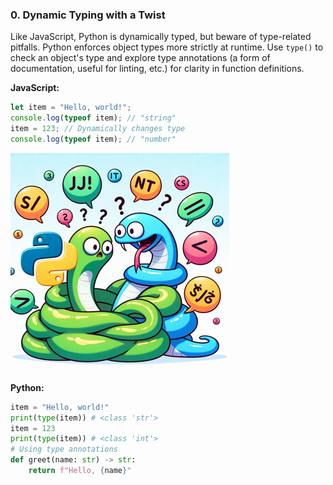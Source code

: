 ### 0. Dynamic Typing with a Twist
Like JavaScript, Python is dynamically typed, but beware of type-related pitfalls. Python enforces object types more strictly at runtime. Use `type()` to check an object's type and explore type annotations (a form of documentation, useful for linting, etc.) for clarity in function definitions.

**JavaScript:**
```javascript
let item = "Hello, world!";
console.log(typeof item); // "string"
item = 123; // Dynamically changes type
console.log(typeof item); // "number"
```

![Dynamic Typing with a Twist](./0.png)

**Python:**
```python
item = "Hello, world!"
print(type(item)) # <class 'str'>
item = 123
print(type(item)) # <class 'int'>
# Using type annotations
def greet(name: str) -> str:
    return f"Hello, {name}"
```
